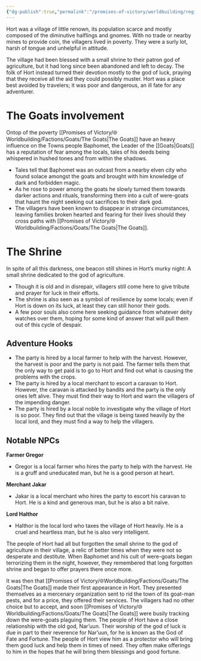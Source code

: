 ```yaml
---
{"dg-publish":true,"permalink":"/promises-of-victory/worldbuilding/regions/hort/hort/","title":"Hort","noteIcon":"Settlement","created":"2023-01-25T02:26:53.407+01:00","updated":"2023-03-29T21:57:43.939+02:00"}
---
```


Hort was a village of little renown, its population scarce and mostly composed of the diminutive halflings and gnomes. With no trade or nearby mines to provide coin, the villagers lived in poverty. They were a surly lot, harsh of tongue and unhelpful in attitude. 

The village had been blessed with a small shrine to their patron god of agriculture, but it had long since been abandoned and left to decay. The folk of Hort instead turned their devotion mostly to the god of luck, praying that they receive all the aid they could possibly muster.
Hort was a place best avoided by travelers; it was poor and dangerous, an ill fate for any adventurer.

# The Goats involvement
Ontop of the poverty [[Promises of Victory/🌐Worldbuilding/Factions/Goats/The Goats\|The Goats]] have an heavy influence on the Towns people  Baphomet, the Leader of the [[Goats\|Goats]] has a reputation of fear among the locals, tales of his deeds being whispered in hushed tones and from within the shadows.
* Tales tell that Baphomet was an outcast from a nearby elven city who found solace amongst the goats and brought with him knowledge of dark and forbidden magic. 
* As he rose to power among the goats he slowly turned them towards darker actions and rituals, transforming them into a cult of were-goats that haunt the night seeking out sacrifices to their dark god.
* The villagers have been known to disappear in strange circumstances, leaving families broken hearted and fearing for their lives should they cross paths with [[Promises of Victory/🌐Worldbuilding/Factions/Goats/The Goats\|The Goats]].
# The Shrine
In spite of all this darkness, one beacon still shines in Hort’s murky night: A small shrine dedicated to the god of agriculture. 
* Though it is old and in disrepair, villagers still come here to give tribute and prayer for luck in their efforts. 
* The shrine is also seen as a symbol of resilience by some locals; even if Hort is down on its luck, at least they can still honor their gods. 
* A few poor souls also come here seeking guidance from whatever deity watches over them, hoping for some kind of answer that will pull them out of this cycle of despair.

## Adventure Hooks

- The party is hired by a local farmer to help with the harvest. However, the harvest is poor and the party is not paid. The farmer tells them that the only way to get paid is to go to Hort and find out what is causing the problems with the crops.
- The party is hired by a local merchant to escort a caravan to Hort. However, the caravan is attacked by bandits and the party is the only ones left alive. They must find their way to Hort and warn the villagers of the impending danger.
- The party is hired by a local noble to investigate why the village of Hort is so poor. They find out that the village is being taxed heavily by the local lord, and they must find a way to help the villagers.

## Notable NPCs

**Farmer Gregor**

- Gregor is a local farmer who hires the party to help with the harvest. He is a gruff and uneducated man, but he is a good person at heart.

**Merchant Jakar**

- Jakar is a local merchant who hires the party to escort his caravan to Hort. He is a kind and generous man, but he is also a bit naïve.

**Lord Halthor**

- Halthor is the local lord who taxes the village of Hort heavily. He is a cruel and heartless man, but he is also very intelligent.

The people of Hort had all but forgotten the small shrine to the god of agriculture in their village, a relic of better times when they were not so desperate and destitute. When Baphomet and his cult of were-goats began terrorizing them in the night, however, they remembered that long forgotten shrine and began to offer prayers there once more.

It was then that [[Promises of Victory/🌐Worldbuilding/Factions/Goats/The Goats\|The Goats]] made their first appearance in Hort. They presented themselves as a mercenary organization sent to rid the town of its goat-man pests, and for a price, they offered their services. The villagers had no other choice but to accept, and soon [[Promises of Victory/🌐Worldbuilding/Factions/Goats/The Goats\|The Goats]] were busily tracking down the were-goats plaguing them.
 The people of Hort have a close relationship with the old god, Nar’uun. Their worship of the god of luck is due in part to their reverence for Nar’uun, for he is known as the God of Fate and Fortune. The people of Hort view him as a protector who will bring them good luck and help them in times of need. They often make offerings to him in the hopes that he will bring them blessings and good fortune.